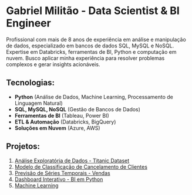 
# Gabriel Militão - Data Scientist & BI Engineer

Profissional com mais de 8 anos de experiência em análise e manipulação de dados, especializado em bancos de dados SQL, MySQL e NoSQL. Expertise em Databricks, ferramentas de BI, Python e computação em nuvem. Busco aplicar minha experiência para resolver problemas complexos e gerar insights acionáveis.

## Tecnologias:
- **Python** (Análise de Dados, Machine Learning, Processamento de Linguagem Natural)
- **SQL, MySQL, NoSQL** (Gestão de Bancos de Dados)
- **Ferramentas de BI** (Tableau, Power BI)
- **ETL & Automação** (Databricks, BigQuery)
- **Soluções em Nuvem** (Azure, AWS)

## Projetos:
1. [Análise Exploratória de Dados - Titanic Dataset](./EDA_Titanic/README.md)
2. [Modelo de Classificação de Cancelamento de Clientes](./Modelo_Classifier/README.md)
3. [Previsão de Séries Temporais - Vendas](./Previsao_Series_Temporais/README.md)
4. [Dashboard Interativo - BI em Python](./Dashboard_Interativo/README.md)
5. [Machine Learning](./Modelo_Machine_Learning/README.md)